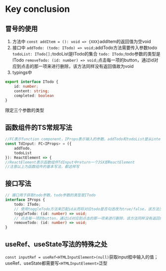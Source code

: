 # Key conclusion
## 冒号的使用
1. 方法中
`const addItem = (): void => {XXX}`addItem的返回值为空void
2. 接口中
`addTodo: (todo: ITodo) => void;`addTodo方法需要传入参数todo
`todoList: ITodo[];`todoList是ITodo的集合
`todo: ITodo;`todo参数的类型是ITodo
`removeTodo: (id: number) => void;`点击每一项的button，通过id对应到点击的那一项来进行删除，该方法同样没有返回值故为void
3. typings中
```typescript
export interface ITodo {
    id: number;
    content: string;
    completed: boolean
}
```
限定三个参数的类型

## 函数组件的TS常规写法
```typescript
//FC表示function component，IProps表示输入的参数，addTodo和todoList是从interface中接收的参数，从这里传入函数组件进行使用
const TdInput: FC<IProps> = ({
    addTodo,
    todoList
}): ReactElement => {
//ReactElement表示函数组件TdInput中return一个JSX即ReactElement
//注意以上为函数组件的基本写法，都这样写
```

## 接口写法
```typescript
// 接口用于获取todo参数，todo参数的类型是ITodo
interface IProps {
    todo: ITodo;
    // 使用toggleTodo方法来匹配id从而将对应todo是否勾选改为true/false，该方法没有返回值故为void
    toggleTodo: (id: number) => void;
    // 点击每一项的button，通过id对应到点击的那一项来进行删除，该方法同样没有返回值故为void
    removeTodo: (id: number) => void;
}
```

## useRef、useState写法的特殊之处
`const inputRef = useRef<HTMLInputElement>(null)`获取input框中输入的值；useRef、useState都需要写`<HTMLInputElement>`泛型